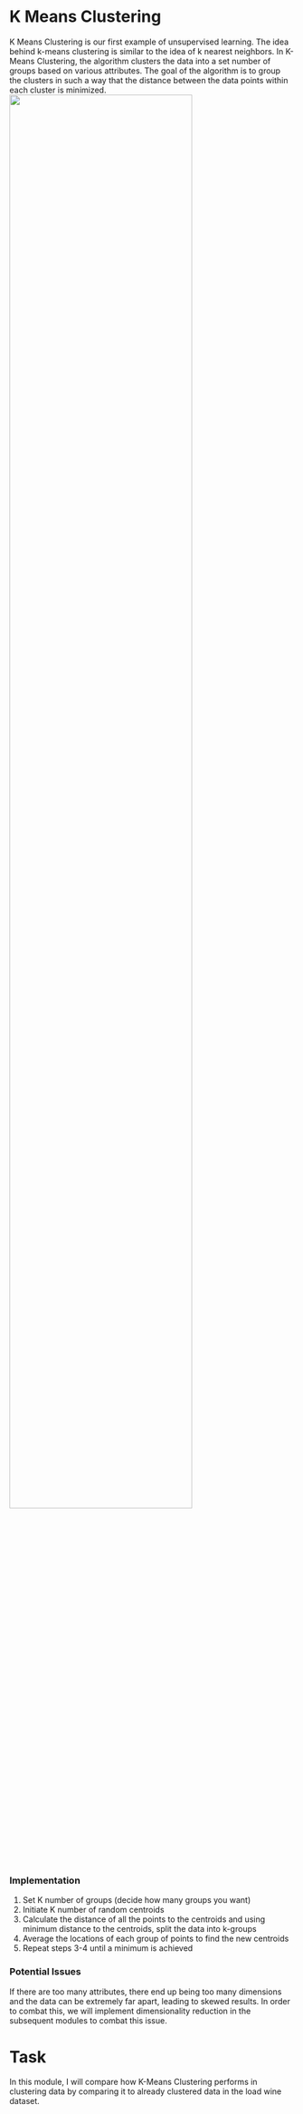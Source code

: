 # K Means Clustering
K Means Clustering is our first example of unsupervised learning. The idea behind k-means clustering is similar to the idea of k nearest neighbors. In K-Means Clustering, the algorithm clusters the data into a set number of groups based on various attributes. The goal of the algorithm is to group the clusters in such a way that the distance between the data points within each cluster is minimized. 
<img src = "https://external-content.duckduckgo.com/iu/?u=https%3A%2F%2Fds055uzetaobb.cloudfront.net%2Fimage_optimizer%2Fcbf93bb1950c81ebac3c8bf8a473fa0d60f41bbb.png&f=1&nofb=1" height = "80%" width = "80%">

### Implementation
1. Set K number of groups (decide how many groups you want)
2. Initiate K number of random centroids
3. Calculate the distance of all the points to the centroids and using minimum distance to the centroids, split the data into k-groups
4. Average the locations of each group of points to find the new centroids
5. Repeat steps 3-4 until a minimum is achieved

### Potential Issues
If there are too many attributes, there end up being too many dimensions and the data can be extremely far apart, leading to skewed results. In order to combat this, we will implement dimensionality reduction in the subsequent modules to combat this issue.

# Task
In this module, I will compare how K-Means Clustering performs in clustering data by comparing it to already clustered data in the load wine dataset.
